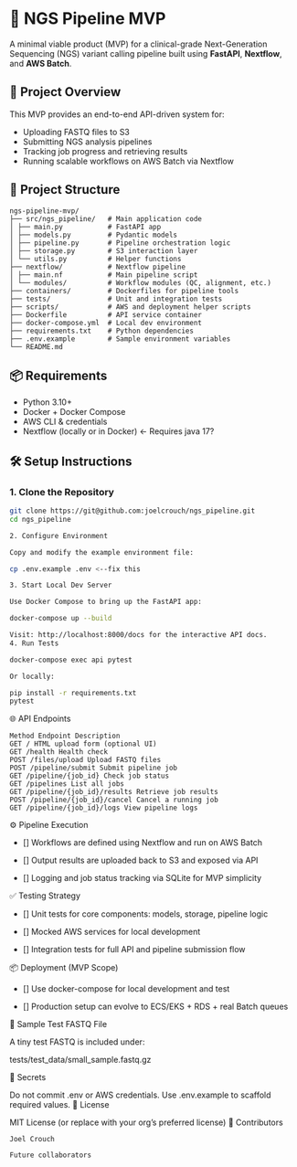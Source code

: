 # 🧬 NGS Pipeline MVP

A minimal viable product (MVP) for a clinical-grade Next-Generation Sequencing (NGS) variant calling pipeline built using **FastAPI**, **Nextflow**, and **AWS Batch**.

## 🚀 Project Overview

This MVP provides an end-to-end API-driven system for:

- Uploading FASTQ files to S3
- Submitting NGS analysis pipelines
- Tracking job progress and retrieving results
- Running scalable workflows on AWS Batch via Nextflow

## 📁 Project Structure

```
ngs-pipeline-mvp/
├── src/ngs_pipeline/   # Main application code
│ ├── main.py           # FastAPI app
│ ├── models.py         # Pydantic models
│ ├── pipeline.py       # Pipeline orchestration logic
│ ├── storage.py        # S3 interaction layer
│ └── utils.py          # Helper functions
├── nextflow/           # Nextflow pipeline
│ ├── main.nf           # Main pipeline script
│ └── modules/          # Workflow modules (QC, alignment, etc.)
├── containers/         # Dockerfiles for pipeline tools
├── tests/              # Unit and integration tests
├── scripts/            # AWS and deployment helper scripts
├── Dockerfile          # API service container
├── docker-compose.yml  # Local dev environment
├── requirements.txt    # Python dependencies
├── .env.example        # Sample environment variables
└── README.md
```

## 📦 Requirements

- Python 3.10+
- Docker + Docker Compose
- AWS CLI & credentials
- Nextflow (locally or in Docker) <- Requires java 17?

## 🛠️ Setup Instructions

### 1. Clone the Repository

```bash
git clone https://git@github.com:joelcrouch/ngs_pipeline.git
cd ngs_pipeline

2. Configure Environment

Copy and modify the example environment file:

cp .env.example .env <--fix this

3. Start Local Dev Server

Use Docker Compose to bring up the FastAPI app:

docker-compose up --build

Visit: http://localhost:8000/docs for the interactive API docs.
4. Run Tests

docker-compose exec api pytest

Or locally:

pip install -r requirements.txt
pytest
```

🌐 API Endpoints

```
Method Endpoint Description
GET / HTML upload form (optional UI)
GET /health Health check
POST /files/upload Upload FASTQ files
POST /pipeline/submit Submit pipeline job
GET /pipeline/{job_id} Check job status
GET /pipelines List all jobs
GET /pipeline/{job_id}/results Retrieve job results
POST /pipeline/{job_id}/cancel Cancel a running job
GET /pipeline/{job_id}/logs View pipeline logs
```

⚙️ Pipeline Execution

- [] Workflows are defined using Nextflow and run on AWS Batch

- [] Output results are uploaded back to S3 and exposed via API

- [] Logging and job status tracking via SQLite for MVP simplicity

✅ Testing Strategy

- [] Unit tests for core components: models, storage, pipeline logic

- [] Mocked AWS services for local development

- [] Integration tests for full API and pipeline submission flow

📦 Deployment (MVP Scope)

- [] Use docker-compose for local development and test

- [] Production setup can evolve to ECS/EKS + RDS + real Batch queues

🧪 Sample Test FASTQ File

A tiny test FASTQ is included under:

tests/test_data/small_sample.fastq.gz

🔐 Secrets

Do not commit .env or AWS credentials. Use .env.example to scaffold required values.
📄 License

MIT License (or replace with your org’s preferred license)
👥 Contributors

    Joel Crouch

    Future collaborators
